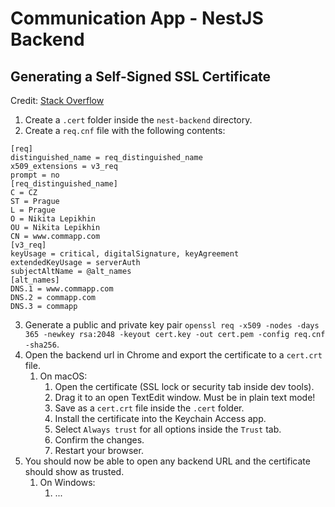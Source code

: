 # Communication App - NestJS Backend

## Generating a Self-Signed SSL Certificate

Credit: [Stack Overflow](https://stackoverflow.com/a/49784278)

1. Create a `.cert` folder inside the `nest-backend` directory.
2. Create a `req.cnf` file with the following contents:

```
[req]
distinguished_name = req_distinguished_name
x509_extensions = v3_req
prompt = no
[req_distinguished_name]
C = CZ
ST = Prague
L = Prague
O = Nikita Lepikhin
OU = Nikita Lepikhin
CN = www.commapp.com
[v3_req]
keyUsage = critical, digitalSignature, keyAgreement
extendedKeyUsage = serverAuth
subjectAltName = @alt_names
[alt_names]
DNS.1 = www.commapp.com
DNS.2 = commapp.com
DNS.3 = commapp
```

3. Generate a public and private key pair `openssl req -x509 -nodes -days 365 -newkey rsa:2048 -keyout cert.key -out cert.pem -config req.cnf -sha256`.
4. Open the backend url in Chrome and export the certificate to a `cert.crt` file.
   1. On macOS:
      1. Open the certificate (SSL lock or security tab inside dev tools).
      2. Drag it to an open TextEdit window. Must be in plain text mode!
      3. Save as a `cert.crt` file inside the `.cert` folder.
      4. Install the certificate into the Keychain Access app.
      5. Select `Always trust` for all options inside the `Trust` tab.
      6. Confirm the changes.
      7. Restart your browser.
5. You should now be able to open any backend URL and the certificate should show as trusted.
   1. On Windows:
      1. ...